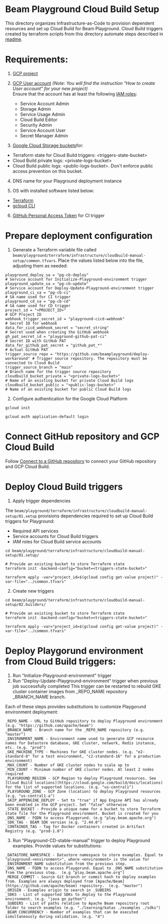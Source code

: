 <!---
    Licensed to the Apache Software Foundation (ASF) under one
    or more contributor license agreements.  See the NOTICE file
    distributed with this work for additional information
    regarding copyright ownership.  The ASF licenses this file
    to you under the Apache License, Version 2.0 (the
    "License"); you may not use this file except in compliance
    with the License.  You may obtain a copy of the License at
      http://www.apache.org/licenses/LICENSE-2.0
    Unless required by applicable law or agreed to in writing,
    software distributed under the License is distributed on an
    "AS IS" BASIS, WITHOUT WARRANTIES OR CONDITIONS OF ANY
    KIND, either express or implied.  See the License for the
    specific language governing permissions and limitations
    under the License.
-->

# Beam Playground Cloud Build Setup

This directory organizes Infrastructure-as-Code to provision dependent resources and set up Cloud Build for Beam Playground.
Cloud Build triggers created by terraform scripts from this directory automate steps described in [readme](https://github.com/apache/beam/blob/master/playground/terraform/README.md).

# Requirements:

1. [GCP project](https://cloud.google.com/resource-manager/docs/creating-managing-projects)

2. [GCP User account](https://cloud.google.com/appengine/docs/standard/access-control?tab=python) _(Note: You will find the instruction "How to create User account" for your new project)_<br>
  Ensure that the account has at least the following [IAM roles](https://cloud.google.com/iam/docs/understanding-roles):
    - Service Account Admin
    - Storage Admin
    - Service Usage Admin
    - Cloud Build Editor
    - Security Admin
    - Service Account User
    - Secret Manager Admin

3. [Google Cloud Storage buckets](https://cloud.google.com/storage/docs/creating-buckets)for:
- Terraform state for Cloud Build triggers: \<triggers-state-bucket\>
- Cloud Build private logs: \<private-logs-bucket\>
- Cloud Build public logs: \<public-logs-bucket\>. Don't enforce public access prevention on this bucket.

4. DNS name for your Playground deployment instance

5. OS with installed software listed below:
- [Terraform](https://www.terraform.io/downloads)
- [gcloud CLI](https://cloud.google.com/sdk/docs/install-sdk)

6. [GitHub Personal Access Token](https://docs.github.com/en/authentication/keeping-your-account-and-data-secure/creating-a-personal-access-token) for CI trigger

# Prepare deployment configuration

1. Generate a Terraform variable file called `beam/playground/terraform/infrastructure/cloudbuild-manual-setup/common.tfvars`. Place the values listed below into the file, adjusting them as needed:
```
playground_deploy_sa = "pg-cb-deploy"                                       # Service account for Initialize-Playground-environment trigger
playground_update_sa = "pg-cb-update"                                       # Service account for Deploy-Update-Playground-environment trigger
playground_ci_sa = "pg-cb-ci"                                               # SA name used for CI trigger
playground_cd_sa = "pg-cb-cd"                                               # SA name used for CD trigger
project_id = "<PROJECT_ID>"                                                   # GCP Project ID
webhook_trigger_secret_id = "playground-cicd-webhook"                       # Secret ID for webhook
data_for_cicd_webhook_secret = "secret_string"                              # Secret used when creating the GitHub webhook
gh_pat_secret_id = "playground-github-pat-ci"                               # Secret ID with GitHub PAT
data_for_github_pat_secret = "github_pat_*"                                 # Actual GitHub PAT
trigger_source_repo = "https://github.com/beamplayground/deploy-workaround" # Trigger source repository. The repository must be connected to Cloud Build
trigger_source_branch = "main"                                              # Branch name for the trigger source repository
cloudbuild_bucket_private = "<private-logs-bucket>"                         # Name of an existing bucket for private Cloud Build logs
cloudbuild_bucket_public = "<public-logs-bucket>"                           # Name of an existing bucket for public Cloud Build logs
```

2. Configure authentication for the Google Cloud Platform
```
gcloud init
```
```
gcloud auth application-default login
```

# Connect GitHub repository and GCP Cloud Build

Follow [Connect to a GitHub repository](https://cloud.google.com/build/docs/automating-builds/github/connect-repo-github) to connect your GitHub repository and GCP Cloud Build.

# Deploy Cloud Build triggers

1. Apply trigger dependencies

The `beam/playground/terraform/infrastructure/cloudbuild-manual-setup/01.setup` provisions dependencies required to set up Cloud Build triggers for Playground:
- Required API services
- Service accounts for Cloud Build triggers
- IAM roles for Cloud Build service accounts
```
cd beam/playground/terraform/infrastructure/cloudbuild-manual-setup/01.setup/
```
```
# Provide an existing bucket to store Terraform state
terraform init -backend-config="bucket=<triggers-state-bucket>"
```
```
terraform apply -var="project_id=$(gcloud config get-value project)" -var-file="../common.tfvars"
```

2. Create new triggers
```
cd beam/playground/terraform/infrastructure/cloudbuild-manual-setup/02.builders/
```
```
# Provide an existing bucket to store Terraform state
terraform init -backend-config="bucket=<triggers-state-bucket>"
```
```
terraform apply -var="project_id=$(gcloud config get-value project)" -var-file="../common.tfvars"
```

# Deploy Playgorund environment from Cloud Build triggers:
1. Run "Initialize-Playground-environment" trigger
2. Run "Deploy-Update-Playground-environment" trigger when previous job successfully completed
This trigger can be restarted to rebuild GKE cluster container images from _REPO_NAME repository _BRANCH_NAME branch.

Each of these steps provides substitutions to customize Playgorund environment deployment:
```
_REPO_NAME - URL to GitHub repository to deploy Playground environment (e.g. "https://github.com/apache/beam")
_BRANCH_NAME - Branch name for the _REPO_NAME repository (e.g. "master")
_ENVIRONMENT_NAME - Environment name used to generate GCP resource names for Datastore database, GKE cluster, network, Redis instance, etc. (e.g. "prod")
_GKE_MACHINE_TYPE - Machines for GKE cluster nodes. (e.g. "e2-standard-8" for a test environment, "c2-standard-16" for a production environment)
_MAX_COUNT - Number of GKE cluster nodes to scale up to
_MIN_COUNT - Minimum number of GKE cluster nodes. At least 2 nodes required
_PLAYGROUND_REGION - GCP Region to deploy Playground resources. See [Cloud Build locations](https://cloud.google.com/build/docs/locations) for the list of supported locations. (e.g. "us-central1")
_PLAYGROUND_ZONE - GCP Zone (location) to deploy Playground resources (e.g. "us-central1-a")
_SKIP_APPENGINE_DEPLOY - Set to "true" if App Engine API has already been enabled in the GCP project. Set "false" otherwise
_STATE_BUCKET - Provide a unique name for a bucket to store Terraform state file for the Playground environment. Bucket is created for you
_DNS_NAME - FQDN to access Playgorund. (e.g "play.beam.apache.org")
_SDK_TAG - BEAM SDK version (e.g. "2.44.0")
_CONTAINER_TAG - Tag for Docker containers created in Artifact Registry (e.g. "prod-1.0")
```

3. Run "Playground-CD-stable-manual" trigger to deploy Playground examples.
Provide values for substitutions:
```
_DATASTORE_NAMESPACE - Datastore namespace to store examples. Equal to "playground-<environment>", where <environment> is the value for  _ENVIRONMENT_NAME substitution from the previous step.
_DNS_NAME - FQDN to access Playgorund. Equal to _DNS_NAME substitution from the previous step.  (e.g "play.beam.apache.org")
_MERGE_COMMIT - Source Git branch or commit hash to deploy examples from. Examples are always deployed from [Apache/Beam](https://github.com/apache/beam) repository.  (e.g. "master")
_ORIGIN - Examples origin to search in _SUBDIRS
_SDKS - List of supported SDKs to deploy to the Playground environment. (e.g. "java go python")
_SUBDIRS - List of paths relative to Apache Beam repository root folder to search examples (e.g. "./learning/katas ./examples ./sdks")
_BEAM_CONCURRENCY - Number of examples that can be executed simultaneously during validation. (e.g. "4")
```
